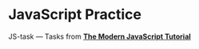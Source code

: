 # JavaScript Practice 
JS-task — Tasks from **[The Modern JavaScript Tutorial](https://javascript.info/)**
